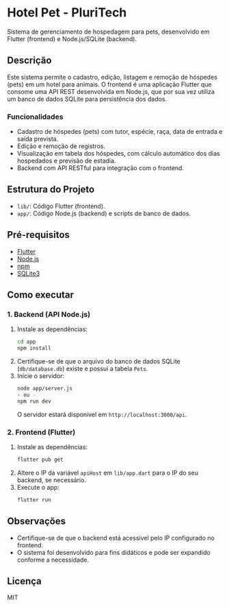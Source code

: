 # Hotel Pet - PluriTech

Sistema de gerenciamento de hospedagem para pets, desenvolvido em Flutter (frontend) e Node.js/SQLite (backend).

## Descrição

Este sistema permite o cadastro, edição, listagem e remoção de hóspedes (pets) em um hotel para animais. O frontend é uma aplicação Flutter que consome uma API REST desenvolvida em Node.js, que por sua vez utiliza um banco de dados SQLite para persistência dos dados.

### Funcionalidades

- Cadastro de hóspedes (pets) com tutor, espécie, raça, data de entrada e saída prevista.
- Edição e remoção de registros.
- Visualização em tabela dos hóspedes, com cálculo automático dos dias hospedados e previsão de estadia.
- Backend com API RESTful para integração com o frontend.

## Estrutura do Projeto

- `lib/`: Código Flutter (frontend).
- `app/`: Código Node.js (backend) e scripts de banco de dados.

## Pré-requisitos

- [Flutter](https://flutter.dev/docs/get-started/install)
- [Node.js](https://nodejs.org/)
- [npm](https://www.npmjs.com/)
- [SQLite3](https://www.sqlite.org/index.html)

## Como executar

### 1. Backend (API Node.js)

1. Instale as dependências:
   ```bash
   cd app
   npm install
   ```
2. Certifique-se de que o arquivo do banco de dados SQLite (`db/database.db`) existe e possui a tabela `Pets`.
3. Inicie o servidor:
   ```bash
   node app/server.js
   - ou -
   npm run dev
   ```
   O servidor estará disponível em `http://localhost:3000/api`.

### 2. Frontend (Flutter)

1. Instale as dependências:
   ```bash
   flutter pub get
   ```
2. Altere o IP da variável `apiHost` em `lib/app.dart` para o IP do seu backend, se necessário.
3. Execute o app:
   ```bash
   flutter run
   ```

## Observações

- Certifique-se de que o backend está acessível pelo IP configurado no frontend.
- O sistema foi desenvolvido para fins didáticos e pode ser expandido conforme a necessidade.

## Licença

MIT
